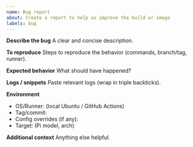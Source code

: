 ```yaml
---
name: Bug report
about: Create a report to help us improve the build or image
labels: bug
---
```


**Describe the bug**
A clear and concise description.

**To reproduce**
Steps to reproduce the behavior (commands, branch/tag, runner).

**Expected behavior**
What should have happened?

**Logs / snippets**
Paste relevant logs (wrap in triple backticks).

**Environment**
- OS/Runner: (local Ubuntu / GitHub Actions)
- Tag/commit:
- Config overrides (if any):
- Target: (Pi model, arch)

**Additional context**
Anything else helpful.
